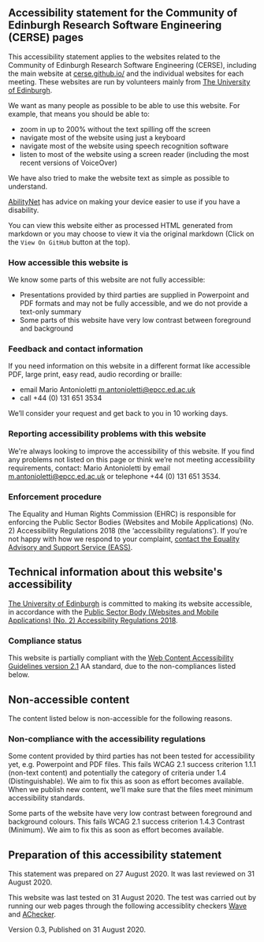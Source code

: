 ## Accessibility statement for the Community of Edinburgh Research Software Engineering (CERSE) pages

This accessibility statement applies to the websites related to the Community of Edinburgh Research Software Engineering (CERSE), including the main website at [cerse.github.io/](https://cerse.github.io/) and the individual websites for each meeting. These websites are run by volunteers mainly from [The University of Edinburgh](http://www.ed.ac.uk).  


We want as many people as possible to be able to use this website. For example, that means you should be able to:

- zoom in up to 200% without the text spilling off the screen
- navigate most of the website using just a keyboard
- navigate most of the website using speech recognition software
- listen to most of the website using a screen reader (including the most recent versions of VoiceOver)

We have also tried to make the website text as simple as possible to understand.

[AbilityNet](https://mcmw.abilitynet.org.uk/) has advice on making your device easier to use if you have a disability.

You can view this website either as processed HTML generated from markdown or you may choose to view it via the original markdown (Click on the `View On GitHub` button at the top). 

### How accessible this website is

We know some parts of this website are not fully accessible:

* Presentations provided by third parties are supplied in Powerpoint and PDF formats and may not be fully accessible, and we do not provide a text-only summary
* Some parts of this website have very low contrast between foreground and background

### Feedback and contact information

If you need information on this website in a different format like accessible PDF, large print, easy read, audio recording or braille:

* email Mario Antonioletti [m.antonioletti@epcc.ed.ac.uk](mailto:m.antonioletti@epcc.ed.ac.uk) 
* call +44 (0) 131 651 3534

We’ll consider your request and get back to you in 10 working days.

### Reporting accessibility problems with this website

We're always looking to improve the accessibility of this website.
If you find any problems not listed on this page or think we’re not meeting accessibility requirements, contact: Mario Antonioletti by email [m.antonioletti@epcc.ed.ac.uk](mailto:m.antonioletti@epcc.ed.ac.uk) or telephone +44 (0) 131 651 3534. 
 
### Enforcement procedure

The Equality and Human Rights Commission (EHRC) is responsible for enforcing the Public Sector Bodies (Websites and Mobile Applications) (No. 2) Accessibility Regulations 2018 (the ‘accessibility regulations’). If you’re not happy with how we respond to your complaint, [contact the Equality Advisory and Support Service (EASS)](https://www.equalityadvisoryservice.com/).

## Technical information about this website's accessibility

[The University of Edinburgh](http://www.ed.ac.uk) is committed to making its website accessible, in accordance with the [Public Sector Body (Websites and Mobile Applications) (No. 2) Accessibility Regulations 2018](https://www.legislation.gov.uk/uksi/2018/852/contents/made). 

### Compliance status

This website is partially compliant with the [Web Content Accessibility Guidelines version 2.1](https://www.w3.org/TR/WCAG21/) AA standard, due to the non-compliances listed below.

## Non-accessible content

The content listed below is non-accessible for the following reasons.

### Non-compliance with the accessibility regulations

Some content provided by third parties has not been tested for accessibility yet, e.g. Powerpoint and PDF files. This fails WCAG 2.1 success criterion 1.1.1 (non-text content) and potentially the category of criteria under 1.4 (Distinguishable). We aim to fix this as soon as effort becomes available. When we publish new content, we'll make sure that the files meet minimum accessibility standards.

Some parts of the website have very low contrast between foreground and background colours. This fails WCAG 2.1 success criterion 1.4.3 Contrast (Minimum). We aim to fix this as soon as effort becomes available.

## Preparation of this accessibility statement

This statement was prepared on 27 August 2020. It was last reviewed on 31 August 2020.

This website was last tested on 31 August 2020. The test was carried out by running our web pages through the following accessiblity checkers [Wave](https://wave.webaim.org/extension/) and [AChecker](https://achecker.ca/).


Version 0.3, Published on 31 August 2020.
